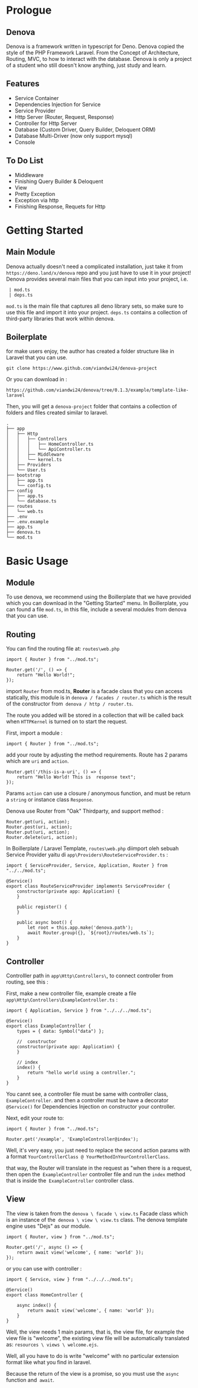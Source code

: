 # Prologue
## Denova
Denova is a framework written in typescript for Deno. 
Denova copied the style of the PHP Framework Laravel. From the Concept of Architecture, Routing, MVC, to how to interact with the database.
Denova is only a project of a student who still doesn't know anything, just study and learn.
## Features
* Service Container
* Dependencies Injection for Service
* Service Provider
* Http Server (Router, Request, Response)
* Controller for Http Server
* Database (Custom Driver, Query Builder, Deloquent ORM)
* Database Multi-Driver (now only support mysql)
* Console
## To Do List
* Middleware
* Finishing Query Builder & Deloquent
* View
* Pretty Exception
* Exception via http
* Finishing Response, Requets for Http

# Getting Started
## Main Module
Denova actually doesn't need a complicated installation, just take it from `https://deno.land/x/denova` repo and you just have to use it in your project!
Denova provides several main files that you can input into your project, i.e.
```
 | mod.ts
 | deps.ts
```
`mod.ts` is the main file that captures all deno library sets, so make sure to use this file and import it into your project.
`deps.ts` contains a collection of third-party libraries that work within denova.
## Boilerplate
for make users enjoy, the author has created a folder structure like in Laravel that you can use.
```
git clone https://www.github.com/viandwi24/denova-project
```
Or you can download in :
```
https://github.com/viandwi24/denova/tree/0.1.3/example/template-like-laravel
```
Then, you will get a `denova-project` folder that contains a collection of folders and files created similar to laravel.
```
.
├── app
│   ├── Http
│   │   ├── Controllers
│   │   │   ├── HomeController.ts
│   │   │   └── ApiController.ts
│   │   ├── Middleware
│   │   └── kernel.ts
│   ├── Providers
│   └── User.ts
├── bootstrap
│   ├── app.ts
│   └── config.ts
├── config
│   ├── app.ts
│   └── database.ts
├── routes
│   └── web.ts
├── .env
├── .env.example
├── app.ts
├── denova.ts
└── mod.ts
```


# Basic Usage
## Module
To use denova, we recommend using the Boillerplate that we have provided which you can download in the "Getting Started" menu.
In Boillerplate, you can found a file `mod.ts`, in this file, include a several modules from denova that you can use.
## Routing
You can find the routing file at: `routes\web.php`
```
import { Router } from "../mod.ts";

Router.get('/', () => {
    return "Hello World!";
});
```
import `Router` from mod.ts, **Router** is a facade class that you can access statically, this module is in `denova / facades / router.ts` which is the result of the constructor from` denova / http / router.ts`.

The route you added will be stored in a collection that will be called back when `HTTPKernel` is turned on to start the request.

First, import a module :
```
import { Router } from "../mod.ts";
```
add your route by adjusting the method requirements. Route has 2 params which are `uri` and `action`.
```
Router.get('/this-is-a-uri', () => {
    return "Hello World! This is  response text";
});
```
Params `action` can use a closure / anonymous function, and must be return a `string` or instance class `Response`.

Denova use Router from "Oak" Thirdparty, and support method :
```
Router.get(uri, action);
Router.post(uri, action);
Router.put(uri, action);
Router.delete(uri, action);
```
In Boillerplate / Laravel Template, `routes\web.php` diimport oleh sebuah Service Provider yaitu di `app\Providers\RouteServiceProvider.ts` :
```
import { ServiceProvider, Service, Application, Router } from "../../mod.ts";

@Service()
export class RouteServiceProvider implements ServiceProvider {
    constructor(private app: Application) {
    }

    public register() {        
    }

    public async boot() {
        let root = this.app.make('denova.path');
        await Router.group({}, `${root}/routes/web.ts`);
    }
}
```
## Controller
Controlller path in `app\Http\Controllers\`, to connect controller from routing, see this :

First, make a new controller file, example create a file `app\Http\Controllers\ExampleController.ts` :
```
import { Application, Service } from "../../../mod.ts";

@Service()
export class ExampleController {
    types = { data: Symbol("data") };

    //  constructor
    constructor(private app: Application) {
    }

    // index
    index() {
        return "hello world using a controller.";
    }
}
```
You cannt see, a controller file must be same with controller class, `ExampleController`.
and then a controller must be have a decorator `@Service()` for Dependencies Injection on constructor your controller.

Next, edit your route to:
```
import { Router } from "../mod.ts";

Router.get('/example', 'ExampleController@index');
```
Well, it's very easy, you just need to replace the second action params with a format `YourControllerClass @ YourMethodInYourControllerClass`. 

that way, the Router will translate in the request as "when there is a request, then open the` ExampleController` controller file and run the `index` method that is inside the` ExampleController` controller class.
## View
The view is taken from the `denova \ facade \ view.ts` Facade class which is an instance of the` denova \ view \ view.ts` class. The denova template engine uses "Dejs" as our module.
```
import { Router, view } from "../mod.ts";

Router.get('/', async () => {
    return await view('welcome', { name: 'world' });
});
```
or you can use with controller :
```
import { Service, view } from "../../../mod.ts";

@Service()
export class HomeController {
    
    async index() {
        return await view('welcome', { name: 'world' });
    }
}
```
Well, the view needs 1 main params, that is, the view file, for example the view file is "welcome", the existing view file will be automatically translated as: `resources \ views \ welcome.ejs`.

Well, all you have to do is write "welcome" with no particular extension format like what you find in laravel.

Because the return of the view is a promise, so you must use the `async` function and` await`.